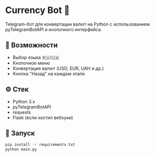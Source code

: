 # Currency Bot 💱

Telegram-бот для конвертации валют на Python с использованием pyTelegramBotAPI и кнопочного интерфейса.

## 📌 Возможности

- Выбор языка 🇷🇺/🇺🇦
- Кнопочное меню
- Конвертация валют (USD, EUR, UAH и др.)
- Кнопка "Назад" на каждом этапе

## ⚙️ Стек

- Python 3.x
- pyTelegramBotAPI
- requests
- Flask (если хостил вебхуки)

## 🚀 Запуск

```bash
pip install -r requirements.txt
python main.py
